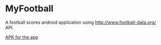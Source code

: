 # MyFootball
A football scores android application using http://www.football-data.org/ API.


[APK for the app](www65.zippyshare.com/d/Omr7X8hW/10060/MyFootball.apk)
